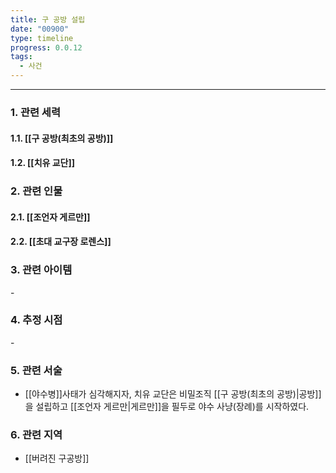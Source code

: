 ```yaml
---
title: 구 공방 설립
date: "00900"
type: timeline
progress: 0.0.12
tags:
  - 사건
---
```

---
### 1. 관련 세력 
#### 1.1. [[구 공방(최초의 공방)]]
#### 1.2. [[치유 교단]]

### 2. 관련 인물
#### 2.1. [[조언자 게르만]]
#### 2.2. [[초대 교구장 로렌스]]

### 3. 관련 아이템
\-

### 4. 추정 시점
\-

### 5. 관련 서술
- [[야수병]]사태가 심각해지자, 치유 교단은 비밀조직 [[구 공방(최초의 공방)|공방]]을 설립하고 [[조언자 게르만|게르만]]을 필두로 야수 사냥(장례)를 시작하였다. 
### 6. 관련 지역
- [[버려진 구공방]]

